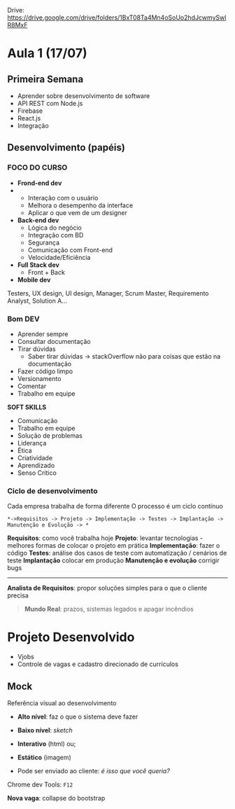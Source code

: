 Drive: https://drive.google.com/drive/folders/1BxT08Ta4Mn4oSoUo2hdJcwmySwlR8MxF


# Aula 1 (17/07)
## Primeira Semana
* Aprender sobre desenvolvimento de software
* API REST com Node.js
* Firebase
* React.js
* Integração

## Desenvolvimento (papéis)

### **FOCO DO CURSO**
* **Frond-end dev**
* 	* Interação com o usuário
	* Melhora o desempenho da interface
	* Aplicar o que vem de um designer
* **Back-end dev**
	* Lógica do negócio
	* Integração com BD
	* Segurança
	* Comunicação com Front-end
	* Velocidade/Eficiência
* **Full Stack dev**
	* Front + Back
* **Mobile dev**

Testers, UX design, UI design, Manager, Scrum Master, Requiremento Analyst, Solution A...


### **Bom DEV**
* Aprender sempre
* Consultar documentação
* Tirar dúvidas
	* Saber tirar dúvidas -> stackOverflow não para coisas que estão na documentação
* Fazer código limpo
* Versionamento
* Comentar
* Trabalho em equipe

**SOFT SKILLS**
* Comunicação
* Trabalho em equipe
* Solução de problemas
* Liderança
* Ética
* Criatividade
* Aprendizado
* Senso Crítico

### **Ciclo de desenvolvimento**
Cada empresa trabalha de forma diferente
O processo é um ciclo contínuo

`*->Requisitos -> Projeto -> Implementação -> Testes -> Implantação -> Manutenção e Evolução -> *`

**Requisitos**: como você trabalha hoje
**Projeto**: levantar tecnologias - melhores formas de colocar o projeto em prática
**Implementação**: fazer o código
**Testes**: análise dos casos de teste com automatização / cenários de teste
**Implantação** colocar em produção
**Manutenção e evolução** corrigir bugs

-----

**Analista de Requisitos**: propor soluções simples para o que o cliente precisa

> **Mundo Real**: prazos, sistemas legados e apagar incêndios


# Projeto Desenvolvido
* Vjobs
* Controle de vagas e cadastro direcionado de currículos

## Mock
Referência visual ao desenvolvimento

* **Alto nível**: faz o que o sistema deve fazer
* **Baixo nível**: *sketch*

* **Interativo** (html)  ou;
* **Estático** (imagem)

* Pode ser enviado ao cliente: *é isso que você queria?*

Chrome dev Tools: `F12`

**Nova vaga**: collapse do bootstrap

